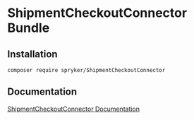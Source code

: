 # ShipmentCheckoutConnector Bundle

## Installation

```
composer require spryker/ShipmentCheckoutConnector
```

## Documentation

[ShipmentCheckoutConnector Documentation](https://spryker.github.io/shipment-checkout-connector/index.html)




